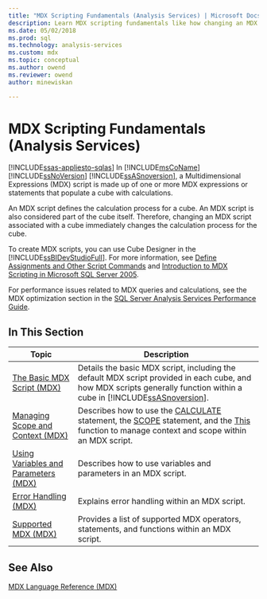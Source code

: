 ```yaml
---
title: "MDX Scripting Fundamentals (Analysis Services) | Microsoft Docs"
description: Learn MDX scripting fundamentals like how changing an MDX script associated with a cube immediately changes the calculation process for the cube.
ms.date: 05/02/2018
ms.prod: sql
ms.technology: analysis-services
ms.custom: mdx
ms.topic: conceptual
ms.author: owend
ms.reviewer: owend
author: minewiskan

---
```

# MDX Scripting Fundamentals (Analysis Services)
[!INCLUDE[ssas-appliesto-sqlas](../../includes/ssas-appliesto-sqlas.md)]
  In [!INCLUDE[msCoName](../../includes/msconame-md.md)] [!INCLUDE[ssNoVersion](../../includes/ssnoversion-md.md)] [!INCLUDE[ssASnoversion](../../includes/ssasnoversion-md.md)], a Multidimensional Expressions (MDX) script is made up of one or more MDX expressions or statements that populate a cube with calculations.  
  
 An MDX script defines the calculation process for a cube. An MDX script is also considered part of the cube itself. Therefore, changing an MDX script associated with a cube immediately changes the calculation process for the cube.  
  
 To create MDX scripts, you can use Cube Designer in the [!INCLUDE[ssBIDevStudioFull](../../includes/ssbidevstudiofull-md.md)]. For more information, see [Define Assignments and Other Script Commands](../../../analysis-services/multidimensional-models/define-assignments-and-other-script-commands.md) and [Introduction to MDX Scripting in Microsoft SQL Server 2005](/previous-versions/sql/sql-server-2005/administrator/ms345116(v=sql.90)).  
  
 For performance issues related to MDX queries and calculations, see the MDX optimization section in the [SQL Server Analysis Services Performance Guide](/previous-versions/dn749781(v=msdn.10)).  
  
## In This Section  
  
|Topic|Description|  
|-----------|-----------------|  
|[The Basic MDX Script &#40;MDX&#41;](../../../analysis-services/multidimensional-models/mdx/the-basic-mdx-script-mdx.md)|Details the basic MDX script, including the default MDX script provided in each cube, and how MDX scripts generally function within a cube in [!INCLUDE[ssASnoversion](../../includes/ssasnoversion-md.md)].|  
|[Managing Scope and Context &#40;MDX&#41;](../../../analysis-services/multidimensional-models/mdx/managing-scope-and-context-mdx.md)|Describes how to use the [CALCULATE](/sql/mdx/mdx-scripting-calculate) statement, the [SCOPE](/sql/mdx/mdx-scripting-scope) statement, and the [This](/sql/mdx/this-mdx) function to manage context and scope within an MDX script.|  
|[Using Variables and Parameters &#40;MDX&#41;](../../../analysis-services/multidimensional-models/mdx/using-variables-and-parameters-mdx.md)|Describes how to use variables and parameters in an MDX script.|  
|[Error Handling &#40;MDX&#41;](../../../analysis-services/multidimensional-models/mdx/error-handling-mdx.md)|Explains error handling within an MDX script.|  
|[Supported MDX &#40;MDX&#41;](../../../analysis-services/multidimensional-models/mdx/supported-mdx-mdx.md)|Provides a list of supported MDX operators, statements, and functions within an MDX script.|  
  
## See Also  
 [MDX Language Reference &#40;MDX&#41;](/sql/mdx/mdx-language-reference-mdx)  
  
